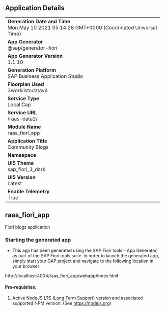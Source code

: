 ## Application Details
|               |
| ------------- |
|**Generation Date and Time**<br>Mon May 10 2021 05:14:28 GMT+0000 (Coordinated Universal Time)|
|**App Generator**<br>@sap/generator-fiori|
|**App Generator Version**<br>1.1.10|
|**Generation Platform**<br>SAP Business Application Studio|
|**Floorplan Used**<br>3worklistodatav4|
|**Service Type**<br>Local Cap|
|**Service URL**<br>/raas-data2/
|**Module Name**<br>raas_fiori_app|
|**Application Title**<br>Community Blogs|
|**Namespace**<br>|
|**UI5 Theme**<br>sap_fiori_3_dark|
|**UI5 Version**<br>Latest|
|**Enable Telemetry**<br>True|

## raas_fiori_app

Fiori blogs application

### Starting the generated app

-   This app has been generated using the SAP Fiori tools - App Generator, as part of the SAP Fiori tools suite.  In order to launch the generated app, simply start your CAP project and navigate to the following location in your browser:

http://localhost:4004/raas_fiori_app/webapp/index.html

#### Pre-requisites:

1. Active NodeJS LTS (Long Term Support) version and associated supported NPM version.  (See https://nodejs.org)


